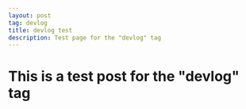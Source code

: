 ```yaml
---
layout: post
tag: devlog
title: devlog test
description: Test page for the "devlog" tag
---
```


# This is a test post for the "devlog" tag